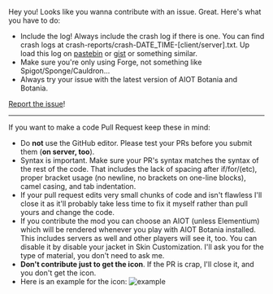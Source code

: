 Hey you! Looks like you wanna contribute with an issue. Great. Here's what you have to do:
- Include the log! Always include the crash log if there is one. You can find crash logs at crash-reports/crash-DATE_TIME-[client/server].txt. Up load this log on [pastebin](https://pastebin.com/) or [gist](https://gist.github.com/) or something similar.
- Make sure you're only using Forge, not something like Spigot/Sponge/Cauldron...
- Always try your issue with the latest version of AIOT Botania and Botania. 

[Report the issue](https://github.com/MelanX/aiotbotania/issues)!

---

If you want to make a code Pull Request keep these in mind:
- Do **not** use the GitHub editor. Please test your PRs before you submit them (**on server, too**).
- Syntax is important. Make sure your PR's syntax matches the syntax of the rest of the code. That includes the lack of
  spacing after if/for/(etc), proper bracket usage (no newline, no brackets on one-line blocks), camel casing, and tab
  indentation.
- If your pull request edits very small chunks of code and isn't flawless I'll close it as it'll probably take less time to fix it myself rather than pull yours and change the code.
- If you contribute the mod you can choose an AIOT (unless Elementium) which will be rendered whenever you play with
  AIOT Botania installed. This includes servers as well and other players will see it, too. You can disable it by
  disable your jacket in Skin Customization. I'll ask you for the type of material, you don't need to ask me.
- **Don't contribute just to get the icon**. If the PR is crap, I'll close it, and you don't get the icon.
- Here is an example for the icon:
  ![example](https://cdn.discordapp.com/attachments/643825948831121423/664519425139146783/SPOILER_unknown.png)